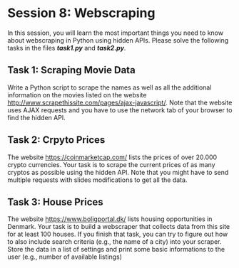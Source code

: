 # Session 8: Webscraping
In this session, you will learn the most important things you need to know about webscraping in Python using hidden APIs. Please solve the following tasks in the files ***task1.py*** and ***task2.py***.

## Task 1: Scraping Movie Data
Write a Python script to scrape the names as well as all the additional information on the movies listed on the website http://www.scrapethissite.com/pages/ajax-javascript/. Note that the website uses AJAX requests and you have to use the network tab of your browser to find the hidden API.

## Task 2: Crpyto Prices
The website https://coinmarketcap.com/ lists the prices of over 20.000 crypto currencies. Your task is to scrape the current prices of as many cryptos as possible using the hidden API. Note that you might have to send multiple requests with slides modifications to get all the data.

## Task 3: House Prices
The website https://www.boligportal.dk/ lists housing opportunities in Denmark. Your task is to build a webscraper that collects data from this site for at least 100 houses. If you finish that task, you can try to figure out how to also include search criteria (e.g., the name of a city) into your scraper. Store the data in a list of settings and print some basic informations to the user (e.g., number of available listings)